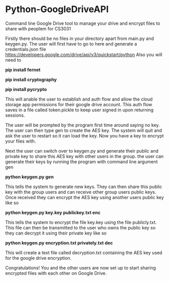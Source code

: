 # Python-GoogleDriveAPI
Command line Google Drive tool to manage your drive and encrypt files to share with peoplem for CS3031

Firstly there should be no files in your directory apart from main.py and keygen.py. The user will first have to go to here and generate a credentials.json file 
https://developers.google.com/drive/api/v3/quickstart/python
Also you will need to

**pip install fernet**

**pip install cryptography**

**pip install pycrypto**

This will anable the user to establish and auth flow and allow the cloud storage app permissions for their google drive account. This auth flow saves in a file called token.pickle to keep user signed in upon returning sessions. 

The user will be prompted by the program first time around saying no key. The user can then type gen to create the AES key. The system will quit and ask the user to restart so it can load the key. Now you have a key to encrypt your files with. 

Next the user can switch over to keygen.py and generate their public and private key to share this AES key with other users in the group. the user can generate their keys by running the program with command line argument gen

**python keygen.py gen**

This tells the system to generate new keys. They can then share this public key with the group users and  can receive other group users public keys. Once received they can encrypt the AES key using another users public key like so

**python keygen.py key.key publickey.txt enc**

This tells the system to encrypt the file key.key using the file publicly.txt. This file can then be transmitted to the user who owns the public key so they can decrypt it using their private key like so

**python keygen.py encryption.txt privately.txt dec**

This will create a text file called decryption.txt containing the AES key used for the google drive encryption. 

Congratulations! You and the other users are now set up to start sharing encrypted files with each other on Google Drive.

